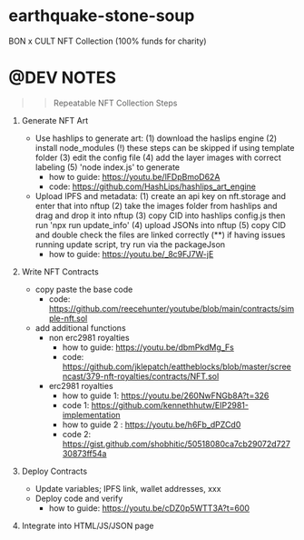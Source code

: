 # earthquake-stone-soup
 BON x CULT NFT Collection (100% funds for charity)

# @DEV NOTES
>> Repeatable NFT Collection Steps
1. Generate NFT Art
    - Use hashlips to generate art: (1) download the haslips engine (2) install node_modules (!) these steps can be skipped if using template folder (3) edit the config file (4) add the layer images with correct labeling (5) 'node index.js' to generate 
        - how to guide: https://youtu.be/lFDpBmoD62A
        - code: https://github.com/HashLips/hashlips_art_engine
    - Upload IPFS and metadata: (1) create an api key on nft.storage and enter that into nftup (2) take the images folder from hashlips and drag and drop it into nftup (3) copy CID into hashlips config.js then run 'npx run update_info' (4) upload JSONs into nftup (5) copy CID and double check the files are linked correctly (**) if having issues running update script, try run via the packageJson
        - how to guide: https://youtu.be/_8c9FJ7W-jE
2. Write NFT Contracts
    - copy paste the base code
        - code: https://github.com/reecehunter/youtube/blob/main/contracts/simple-nft.sol
    - add additional functions
        - non erc2981 royalties
            - how to guide: https://youtu.be/dbmPkdMg_Fs
            - code: https://github.com/jklepatch/eattheblocks/blob/master/screencast/379-nft-royalties/contracts/NFT.sol
        - erc2981 royalties
            - how to guide 1: https://youtu.be/260NwFNGb8A?t=326
            - code 1: https://github.com/kennethhutw/EIP2981-implementation
            - how to guide 2 : https://youtu.be/h6Fb_dPZCd0
            - code 2: https://gist.github.com/shobhitic/50518080ca7cb29072d72730873ff54a

3. Deploy Contracts
    - Update variables; IPFS link, wallet addresses, xxx
    - Deploy code and verify
        - how to guide: https://youtu.be/cDZ0p5WTT3A?t=600
4. Integrate into HTML/JS/JSON page
    